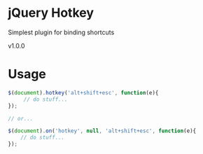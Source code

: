 jQuery Hotkey
=============

Simplest plugin for binding shortcuts

v1.0.0

Usage
=====

```js
$(document).hotkey('alt+shift+esc', function(e){
     // do stuff...
});

// or...

$(document).on('hotkey', null, 'alt+shift+esc', function(e){
    // do stuff...
});
```